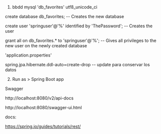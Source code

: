 1. bbdd mysql 'db_favorites' utf8_unicode_ci

create database db_favorites; -- Creates the new database

create user 'springuser'@'%' identified by 'ThePassword'; -- Creates the user

grant all on db_favorites.* to 'springuser'@'%'; -- Gives all privileges to the new user on the newly created database


'application.properties'

spring.jpa.hibernate.ddl-auto=create-drop -- update para conservar los datos


2. Run as > Spring Boot app
 

Swagger

http://localhost:8080/v2/api-docs
	
http://localhost:8080/swagger-ui.html



docs:

https://spring.io/guides/tutorials/rest/
